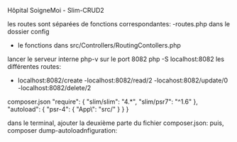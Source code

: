 Hôpital SoigneMoi - Slim-CRUD2

les routes sont séparées de fonctions correspondantes:
-routes.php dans le dossier config
- le fonctions dans src/Controllers/RoutingContollers.php

lancer le serveur interne php-v sur le port 8082
php -S localhost:8082
les différentes routes:
- localhost:8082/create
-localhost:8082/read/2
-locahost:8082/update/0
-localhost:8082/delete/2

composer.json
    "require": {
        "slim/slim": "4.*",
        "slim/psr7": "^1.6"
    },
    "autoload": {
        "psr-4": {
            "App\\": "src/"
        }
    }
}

dans le terminal, ajouter la deuxième parte du fichier composer.json:
puis, composer dump-autoloadnfiguration:

